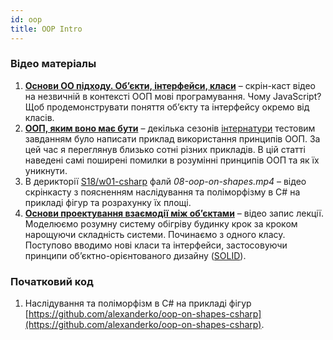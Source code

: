 ```yaml
---
id: oop
title: OOP Intro
---
```


### Відео матеріалы

1. [**Основи ОО підходу. Об’єкти, інтерфейси, класи**](https://blog.interlink-ua.com/oo-basics-objects-interfaces-classes/) – скрін-каст відео на незвичній в контексті ООП мові програмування. Чому JavaScript? Щоб продемонструвати поняття об’єкту та інтерфейсу окремо від класів.
2. [**ООП, яким воно має бути**](https://blog.interlink-ua.com/%d0%be%d0%be%d0%bf-%d1%8f%d0%ba%d0%b8%d0%bc-%d0%b2%d0%be%d0%bd%d0%be-%d0%bc%d0%b0%d1%94-%d0%b1%d1%83%d1%82%d0%b8/) – декілька сезонів [інтернатури](https://blog.interlink-ua.com/incamp/) тестовим завданням було написати приклад використання принципів ООП. За цей час я переглянув близько сотні різних прикладів. В цій статті наведені самі поширені помилки в розумінні принципів ООП та як їх уникнути.
3. В дерикторії [S18/w01-csharp](https://nas.in6k.com/share.cgi?ssid=0HMdMTZ#0HMdMTZ/S18%3Aw01-csharp) фалй _08-oop-on-shapes.mp4_ – відео скрінкасту з поясненням наслідування та поліморфізму в С\# на прикладі фігур та розрахунку їх площі. 
4. [**Основи проектування взаємодії між об’єктами**](https://blog.interlink-ua.com/objects-interaction-design/) – відео запис лекції. Моделюємо розумну систему обігріву будинку крок за кроком нарощуючи складність системи. Починаємо з одного класу. Поступово вводимо нові класи та інтерфейси, застосовуючи принципи об’єктно-орієнтованого дизайну \([SOLID](https://en.wikipedia.org/wiki/SOLID)\).

### Початковий код

1. Наслідування та поліморфізм в С\# на прикладі фігур [https://github.com/alexanderko/oop-on-shapes-csharp](https://github.com/alexanderko/oop-on-shapes-csharp).



